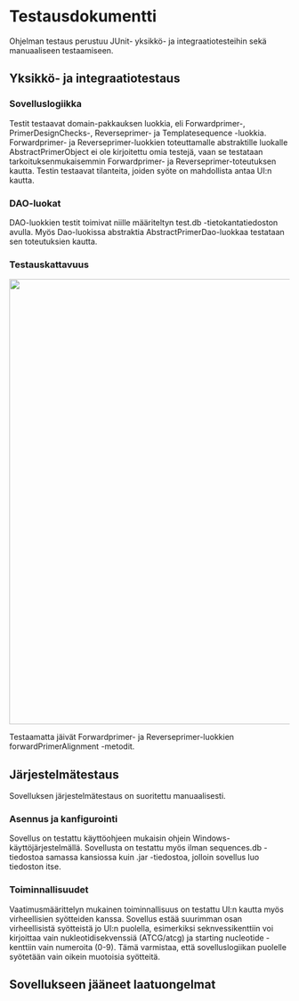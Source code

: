 # Testausdokumentti

Ohjelman testaus perustuu JUnit- yksikkö- ja integraatiotesteihin sekä manuaaliseen testaamiseen.

## Yksikkö- ja integraatiotestaus

### Sovelluslogiikka

Testit testaavat domain-pakkauksen luokkia, eli Forwardprimer-, PrimerDesignChecks-, Reverseprimer- ja Templatesequence -luokkia. Forwardprimer- ja Reverseprimer-luokkien toteuttamalle abstraktille luokalle AbstractPrimerObject ei ole kirjoitettu omia testejä, vaan se testataan tarkoituksenmukaisemmin Forwardprimer- ja Reverseprimer-toteutuksen kautta. Testin testaavat tilanteita, joiden syöte on mahdollista antaa UI:n kautta.

### DAO-luokat

DAO-luokkien testit toimivat niille määriteltyn test.db -tietokantatiedoston avulla. Myös Dao-luokissa abstraktia AbstractPrimerDao-luokkaa testataan sen toteutuksien kautta.

### Testauskattavuus

<img src="https://raw.githubusercontent.com/Karttune/otm-harjoitustyo/master/dokumentaatio/kuvat/testikattavuus.png" width="800">

Testaamatta jäivät Forwardprimer- ja Reverseprimer-luokkien forwardPrimerAlignment -metodit.

## Järjestelmätestaus

Sovelluksen järjestelmätestaus on suoritettu manuaalisesti.

### Asennus ja kanfigurointi

Sovellus on testattu käyttöohjeen mukaisin ohjein Windows-käyttöjärjestelmällä. Sovellusta on testattu myös ilman sequences.db -tiedostoa samassa kansiossa kuin .jar -tiedostoa, jolloin sovellus luo tiedoston itse.

### Toiminnallisuudet

Vaatimusmäärittelyn mukainen toiminnallisuus on testattu UI:n kautta myös virheellisien syötteiden kanssa. Sovellus estää suurimman osan virheellisistä syötteistä jo UI:n puolella, esimerkiksi seknvessikenttiin voi kirjoittaa vain nukleotidisekvenssiä (ATCG/atcg) ja starting nucleotide -kenttiin vain numeroita (0-9). Tämä varmistaa, että sovelluslogiikan puolelle syötetään vain oikein muotoisia syötteitä.

## Sovellukseen jääneet laatuongelmat

